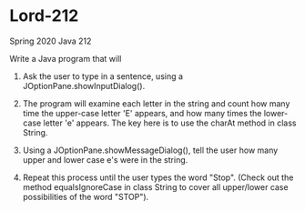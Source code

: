 # Lord-212
Spring 2020 Java 212

Write a Java program that will 

1. Ask the user to type in a sentence, using a JOptionPane.showInputDialog().

2. The program will examine each letter in the string and count how many time the upper-case letter 'E' appears, and how many times the lower-case letter 'e' appears. The key here is to use the charAt method in class String.

3. Using a JOptionPane.showMessageDialog(), tell the user how many upper and lower case e's were in the string.

4. Repeat this process until the user types the word "Stop". (Check out the method equalsIgnoreCase in class String to cover all upper/lower case possibilities of the word "STOP"). 
